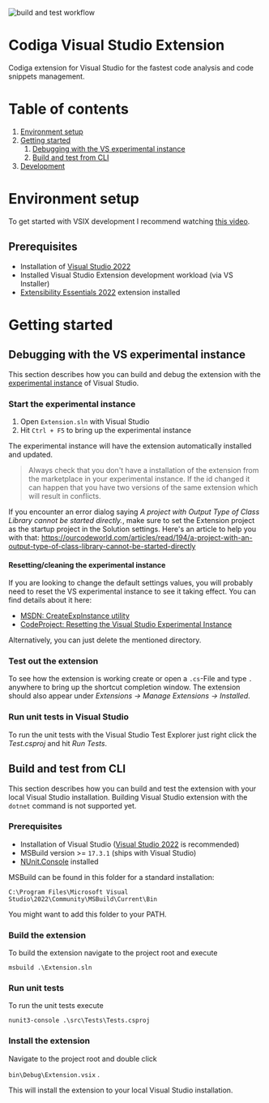 ![build and test workflow](https://github.com/codiga/visualstudio-extension/actions/workflows/main.yml/badge.svg)

# Codiga Visual Studio Extension
Codiga extension for Visual Studio for the fastest code analysis and code snippets management.

# Table of contents
1. [Environment setup](#development-setup)
2. [Getting started](#getting-started)
   1. [Debugging with the VS experimental instance](#debugging)
   2. [Build and test from CLI](#build-cli)
3. [Development](#development)

# Environment setup
To get started with VSIX development I recommend watching [this video](https://youtu.be/u0pRDM8qW04).

## Prerequisites
* Installation of [Visual Studio 2022](https://visualstudio.microsoft.com/vs/)
* Installed Visual Studio Extension development workload (via VS Installer)
* [Extensibility Essentials 2022](https://marketplace.visualstudio.com/items?itemName=MadsKristensen.ExtensibilityEssentials2022) extension installed

# Getting started

## Debugging with the VS experimental instance 
This section describes how you can build and debug the extension with the [experimental instance](https://learn.microsoft.com/en-us/visualstudio/extensibility/the-experimental-instance?view=vs-2022) of Visual Studio.

### Start the experimental instance
1. Open `Extension.sln` with Visual Studio
2. Hit `Ctrl + F5` to bring up the experimental instance

The experimental instance will have the extension automatically installed and updated.

> Always check that you don't have a installation of the extension from the marketplace in your experimental instance. If the id changed it can happen that you have two versions of the same extension which will result in conflicts.

If you encounter an error dialog saying *A project with Output Type of Class Library cannot be started directly.*, make sure to set the Extension project as the startup project
in the Solution settings. Here's an article to help you with that: https://ourcodeworld.com/articles/read/194/a-project-with-an-output-type-of-class-library-cannot-be-started-directly

#### Resetting/cleaning the experimental instance

If you are looking to change the default settings values, you will probably need to reset the VS experimental instance to see it taking effect.
You can find details about it here:
- [MSDN: CreateExpInstance utility](https://learn.microsoft.com/en-us/visualstudio/extensibility/internals/createexpinstance-utility?view=vs-2022)
- [CodeProject: Resetting the Visual Studio Experimental Instance](https://www.codeproject.com/Tips/832362/Resetting-the-Visual-Studio-Experimental-Instance)

Alternatively, you can just delete the mentioned directory.

### Test out the extension
To see how the extension is working create or open a `.cs`-File and type `.` anywhere to bring up the shortcut completion window. The extension should also appear under *Extensions -> Manage Extensions -> Installed*.

### Run unit tests in Visual Studio
To run the unit tests with the Visual Studio Test Explorer just right click the *Test.csproj* and hit *Run Tests*.

## Build and test from CLI

This section describes how you can build and test the extension with your local Visual Studio installation. Building Visual Studio extension with the `dotnet` command is not supported yet.
### Prerequisites
* Installation of Visual Studio ([Visual Studio 2022](https://visualstudio.microsoft.com/vs/) is recommended)
* MSBuild version >= `17.3.1` (ships with Visual Studio)
* [NUnit.Console](https://github.com/nunit/nunit-console) installed

MSBuild can be found in this folder for a standard installation:

 `C:\Program Files\Microsoft Visual Studio\2022\Community\MSBuild\Current\Bin`
  
  You might want to add this folder to your PATH.
### Build the extension
To build the extension navigate to the project root and execute

`msbuild .\Extension.sln`
### Run unit tests
To run the unit tests execute

`nunit3-console .\src\Tests\Tests.csproj`
### Install the extension
Navigate to the project root and double click

`bin\Debug\Extension.vsix` .

This will install the extension to your local Visual Studio installation.


  

  
